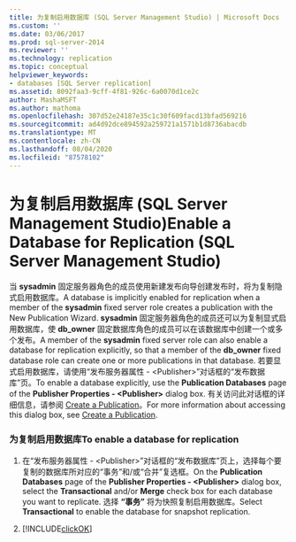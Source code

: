 ```yaml
---
title: 为复制启用数据库 (SQL Server Management Studio) | Microsoft Docs
ms.custom: ''
ms.date: 03/06/2017
ms.prod: sql-server-2014
ms.reviewer: ''
ms.technology: replication
ms.topic: conceptual
helpviewer_keywords:
- databases [SQL Server replication]
ms.assetid: 8092faa3-9cff-4f81-926c-6a0070d1ce2c
author: MashaMSFT
ms.author: mathoma
ms.openlocfilehash: 307d52e24187e35c1c30f609facd13bfad569216
ms.sourcegitcommit: ad4d92dce894592a259721a1571b1d8736abacdb
ms.translationtype: MT
ms.contentlocale: zh-CN
ms.lasthandoff: 08/04/2020
ms.locfileid: "87578102"
---
```

# <a name="enable-a-database-for-replication-sql-server-management-studio"></a><span data-ttu-id="c65ea-102">为复制启用数据库 (SQL Server Management Studio)</span><span class="sxs-lookup"><span data-stu-id="c65ea-102">Enable a Database for Replication (SQL Server Management Studio)</span></span>
  <span data-ttu-id="c65ea-103">当 **sysadmin** 固定服务器角色的成员使用新建发布向导创建发布时，将为复制隐式启用数据库。</span><span class="sxs-lookup"><span data-stu-id="c65ea-103">A database is implicitly enabled for replication when a member of the **sysadmin** fixed server role creates a publication with the New Publication Wizard.</span></span> <span data-ttu-id="c65ea-104">**sysadmin** 固定服务器角色的成员还可以为复制显式启用数据库，使 **db_owner** 固定数据库角色的成员可以在该数据库中创建一个或多个发布。</span><span class="sxs-lookup"><span data-stu-id="c65ea-104">A member of the **sysadmin** fixed server role can also enable a database for replication explicitly, so that a member of the **db_owner** fixed database role can create one or more publications in that database.</span></span> <span data-ttu-id="c65ea-105">若要显式启用数据库，请使用“发布服务器属性 - \<Publisher>”对话框的“发布数据库”页。</span><span class="sxs-lookup"><span data-stu-id="c65ea-105">To enable a database explicitly, use the **Publication Databases** page of the **Publisher Properties - \<Publisher>** dialog box.</span></span> <span data-ttu-id="c65ea-106">有关访问此对话框的详细信息，请参阅 [Create a Publication](publish/create-a-publication.md)。</span><span class="sxs-lookup"><span data-stu-id="c65ea-106">For more information about accessing this dialog box, see [Create a Publication](publish/create-a-publication.md).</span></span>  
  
### <a name="to-enable-a-database-for-replication"></a><span data-ttu-id="c65ea-107">为复制启用数据库</span><span class="sxs-lookup"><span data-stu-id="c65ea-107">To enable a database for replication</span></span>  
  
1.  <span data-ttu-id="c65ea-108">在“发布服务器属性 - \<Publisher>”对话框的“发布数据库”页上，选择每个要复制的数据库所对应的“事务”和/或“合并”复选框。</span><span class="sxs-lookup"><span data-stu-id="c65ea-108">On the **Publication Databases** page of the **Publisher Properties - \<Publisher>** dialog box, select the **Transactional** and/or **Merge** check box for each database you want to replicate.</span></span> <span data-ttu-id="c65ea-109">选择 **“事务”** 将为快照复制启用数据库。</span><span class="sxs-lookup"><span data-stu-id="c65ea-109">Select **Transactional** to enable the database for snapshot replication.</span></span>  
  
2.  [!INCLUDE[clickOK](../../includes/clickok-md.md)]  
  
  

